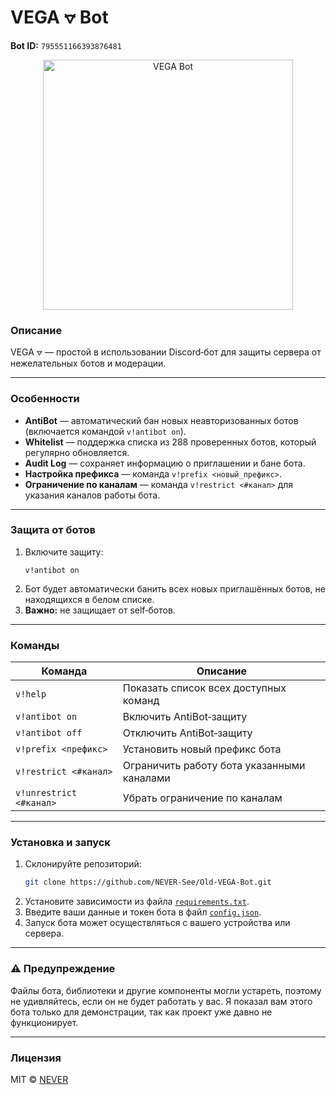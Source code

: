 # VEGA ⦡ Bot

**Bot ID:** `795551166393876481`

<p align="center">
  <img src="https://github.com/user-attachments/assets/efd0dff5-f766-4e37-8fa0-b5fbb5a079d9" alt="VEGA Bot" width="400"/>
</p>

<h3>Описание</h3>
VEGA ⦡ — простой в использовании Discord‑бот для защиты сервера от нежелательных ботов и модерации.

---

<h3>Особенности</h3>

- **AntiBot** — автоматический бан новых неавторизованных ботов (включается командой `v!antibot on`).  
- **Whitelist** — поддержка списка из 288 проверенных ботов, который регулярно обновляется.  
- **Audit Log** — сохраняет информацию о приглашении и бане бота.  
- **Настройка префикса** — команда `v!prefix <новый_префикс>`.  
- **Ограничение по каналам** — команда `v!restrict <#канал>` для указания каналов работы бота.  

---

<h3>Защита от ботов</h3>

1. Включите защиту:  
   ```
   v!antibot on
   ```
2. Бот будет автоматически банить всех новых приглашённых ботов, не находящихся в белом списке.  
3. **Важно:** не защищает от self‑ботов.

---

<h3>Команды</h3>

| Команда           | Описание                                 |
|-------------------|------------------------------------------|
| `v!help`          | Показать список всех доступных команд    |
| `v!antibot on`    | Включить AntiBot‑защиту                  |
| `v!antibot off`   | Отключить AntiBot‑защиту                 |
| `v!prefix <префикс>` | Установить новый префикс бота         |
| `v!restrict <#канал>` | Ограничить работу бота указанными каналами |
| `v!unrestrict <#канал>` | Убрать ограничение по каналам     |

---

<h3>Установка и запуск</h3>

1. Склонируйте репозиторий:
   ```bash
   git clone https://github.com/NEVER-See/Old-VEGA-Bot.git
   ```
2. Установите зависимости из файла [`requirements.txt`](https://github.com/NEVER-See/Old-VEGA-Bot/blob/main/requirements.txt).
3. Введите ваши данные и токен бота в файл [`config.json`](https://github.com/NEVER-See/Old-VEGA-Bot/blob/main/json/config.json).
4. Запуск бота может осуществляться с вашего устройства или сервера.

---

<h3>⚠️ Предупреждение</h3>
Файлы бота, библиотеки и другие компоненты могли устареть, поэтому не удивляйтесь, если он не будет работать у вас. Я показал вам этого бота только для демонстрации, так как проект уже давно не функционирует.

---

<h3>Лицензия</h3>

MIT © [NEVER](https://github.com/NEVER-See)
